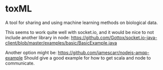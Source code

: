 toxML
=====

A tool for sharing and using machine learning methods on biological data.

This seems to work quite well with socket.io, and it would be nice to not include another library in node:
https://github.com/Gottox/socket.io-java-client/blob/master/examples/basic/BasicExample.java

Another option might be:
https://github.com/jamescarr/nodejs-amqp-example Should give a good example for how to get scala and node to communicate.
